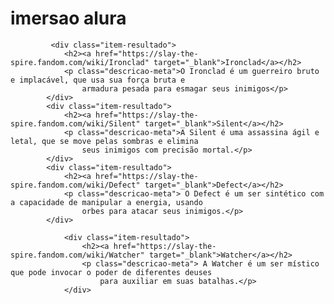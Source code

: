 # imersao alura
             <div class="item-resultado">
                <h2><a href="https://slay-the-spire.fandom.com/wiki/Ironclad" target="_blank">Ironclad</a></h2>
                <p class="descricao-meta">O Ironclad é um guerreiro bruto e implacável, que usa sua força bruta e
                    armadura pesada para esmagar seus inimigos</p>
            </div>
            <div class="item-resultado">
                <h2><a href="https://slay-the-spire.fandom.com/wiki/Silent" target="_blank">Silent</a></h2>
                <p class="descricao-meta">A Silent é uma assassina ágil e letal, que se move pelas sombras e elimina
                    seus inimigos com precisão mortal.</p>
            </div>
            <div class="item-resultado">
                <h2><a href="https://slay-the-spire.fandom.com/wiki/Defect" target="_blank">Defect</a></h2>
                <p class="descricao-meta"> O Defect é um ser sintético com a capacidade de manipular a energia, usando
                    orbes para atacar seus inimigos.</p>
            </div>

                <div class="item-resultado">
                    <h2><a href="https://slay-the-spire.fandom.com/wiki/Watcher" target="_blank">Watcher</a></h2>
                    <p class="descricao-meta"> A Watcher é um ser místico que pode invocar o poder de diferentes deuses
                        para auxiliar em suas batalhas.</p>
                </div>